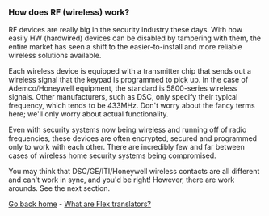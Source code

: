 ### How does RF (wireless) work?

RF devices are really big in the security industry these days. With how easily HW (hardwired) devices can be disabled by tampering with them, the entire market has seen a shift to the easier-to-install and more reliable wireless solutions available.

Each wireless device is equipped with a transmitter chip that sends out a wireless signal that the keypad is programmed to pick up. In the case of Ademco/Honeywell equipment, the standard is 5800-series wireless signals. Other manufacturers, such as DSC, only specify their typical frequency, which tends to be 433MHz. Don't worry about the fancy terms here; we'll only worry about actual functionality.

Even with security systems now being wireless and running off of radio frequencies, these devices are often encrypted, secured and programmed only to work with each other. There are incredibly few and far between cases of wireless home security systems being compromised.

You may think that DSC/GE/ITI/Honeywell wireless contacts are all different and can't work in sync, and you'd be right! However, there are work arounds. See the next section.

[Go back home](https://splashsky.github.io/system-compatibility-guide) - [What are Flex translators?](https://splashsky.github.io/system-compatibility-guide/what-are-flex-translators)
